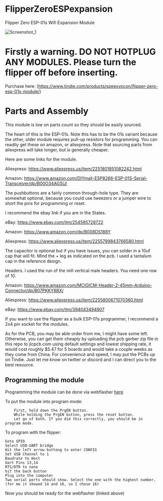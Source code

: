 # FlipperZeroESPexpansion
Flipper Zero ESP-01s Wifi Expansion Module
 
![Screenshot_1](https://user-images.githubusercontent.com/35648759/193376133-197d9094-1b14-46ee-a3b7-923488f23fe3.png)

# Firstly a warning. DO NOT HOTPLUG ANY MODULES. Please turn the flipper off before inserting.

Purchase here: (https://www.tindie.com/products/speexvocon/flipper-zero-esp-01s-module/)

# Parts and Assembly

This module is low on parts count so they should be easily sourced. 

The heart of this is the ESP-01s. Note this has to be the 01s variant because the other, older module requires pull-up resistors for programming. 
You can readily get these on amazon, or aliexpress. Note that sourcing parts from aliexpress will take longer, but is generally cheaper. 

Here are some links for the module. 

Aliexpress: https://www.aliexpress.us/item/2251801851082242.html

Amazon: https://www.amazon.com/DIYmall-ESP8266-ESP-01S-Serial-Transceiver/dp/B00O34AGSU/

The pushbuttons are a fairly common through-hole type. They are somewhat optional, because you could use tweezers or a jumper wire to short the pins for programming or reset. 

I recommend the ebay link if you are in the States. 

eBay: https://www.ebay.com/itm/254595728722

Amazon: https://www.amazon.com/dp/B008DS188Y

Aliexpress: https://www.aliexpress.us/item/2255799843766580.html

The capacitor is optional but if you have issues, you can solder in a 10uf cap that will fit. Mind the + leg as indicated on the pcb. I used a tantalum cap in the reference design. 

Headers. I used the run of the mill vertical male headers. You need one row of 10. 

Amazon: https://www.amazon.com/MCIGICM-Header-2-45mm-Arduino-Connector/dp/B07PKKY8BX/

Aliexpress: https://www.aliexpress.us/item/2255800671070360.html

eBay: https://www.ebay.com/itm/394043494907

If you want to use the flipper as a bulk ESP-01s programmer, I recommend a 2x4 pin socket for the modules. 

As for the PCB, you may be able order from me, I might have some left. Otherwise, you can get them cheaply by uploading the pcb gerber zip file in this repo to jlcpcb.com using default settings and lowest shipping rate, it would cost roughly $5.47 for 5 boards and would take a couple weeks as they come from China. For convenience and speed, I may put the PCBs up on Tindie. Just let me know on twitter or discord and I can direct you to the best resource. 


## Programming the module

Programming the module can be done via webflasher [here](https://speexvocon.github.io)

To put the module into program mode:
	
		First, hold down the PrgEN button.
		While holding the PrgEN button, press the reset button.
		Let go of both. If you did this correctly, you should be in program mode.
		
To program with the flipper:

	Goto GPIO
	Select USB-UART bridge
	Hit the left arrow buttong to enter CONFIG
	Set USB Channel to 1
	Baudrate to Host
	Uart Pins 13,14
	RTS/DTR to none
	hit the back button
	Plug into the computer
	Two serial ports should show. Select the one with the highest number, (for me it showed 14 and 16, so I chose 16)
	
Now you should be ready for the webflasher (linked above)
